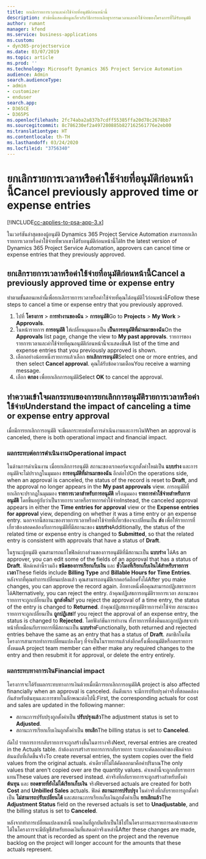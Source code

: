 ```yaml
---
title: ยกเลิกรายการเวลาและค่าใช้จ่ายที่อนุมัติก่อนหน้านี้
description: หัวข้อนี้แสดงข้อมูลเกี่ยวกับวิธีการยกเลิกธุรกรรมเวลาและค่าใช้จ่ายของโครงการที่ได้รับอนุมัติ
author: rumant
manager: kfend
ms.service: business-applications
ms.custom:
- dyn365-projectservice
ms.date: 03/07/2019
ms.topic: article
ms.prod: ''
ms.technology: Microsoft Dynamics 365 Project Service Automation
audience: Admin
search.audienceType:
- admin
- customizer
- enduser
search.app:
- D365CE
- D365PS
ms.openlocfilehash: 2fc74aba2a837b7cdff55385ffa20d78c2678bb7
ms.sourcegitcommit: 8c786230ef2a497280885b827162561776e2eb00
ms.translationtype: HT
ms.contentlocale: th-TH
ms.lasthandoff: 03/24/2020
ms.locfileid: "3756340"
---
```

# <a name="cancel-previously-approved-time-or-expense-entries"></a><span data-ttu-id="301d1-103">ยกเลิกรายการเวลาหรือค่าใช้จ่ายที่อนุมัติก่อนหน้านี้</span><span class="sxs-lookup"><span data-stu-id="301d1-103">Cancel previously approved time or expense entries</span></span>

[!INCLUDE[cc-applies-to-psa-app-3.x](../includes/cc-applies-to-psa-app-3x.md)]

<span data-ttu-id="301d1-104">ในเวอร์ชันล่าสุดของผู้อนุมัติ Dynamics 365 Project Service Automation สามารถยกเลิกรายการเวลาหรือค่าใช้จ่ายที่พวกเขาได้รับอนุมัติก่อนหน้านี้ได้</span><span class="sxs-lookup"><span data-stu-id="301d1-104">In the latest version of Dynamics 365 Project Service Automation, approvers can cancel time or expense entries that they previously approved.</span></span>

## <a name="cancel-a-previously-approved-time-or-expense-entry"></a><span data-ttu-id="301d1-105">ยกเลิกรายการเวลาหรือค่าใช้จ่ายที่อนุมัติก่อนหน้านี้</span><span class="sxs-lookup"><span data-stu-id="301d1-105">Cancel a previously approved time or expense entry</span></span>

<span data-ttu-id="301d1-106">ทำตามขั้นตอนเหล่านี้เพื่อยกเลิกรายการเวลาหรือค่าใช้จ่ายที่คุณได้อนุมัติไว้ก่อนหน้านี้</span><span class="sxs-lookup"><span data-stu-id="301d1-106">Follow these steps to cancel a time or expense entry that you previously approved.</span></span>

1. <span data-ttu-id="301d1-107">ไปที่ **โครงการ** \> **การทำงานของฉัน** \> **การอนุมัติ**</span><span class="sxs-lookup"><span data-stu-id="301d1-107">Go to **Projects** \> **My Work** \> **Approvals**.</span></span>
2. <span data-ttu-id="301d1-108">ในหน้ารายการ **การอนุมัติ** ให้เปลี่ยนมุมมองเป็น **เป็นการอนุมัติที่ผ่านมาของฉัน**</span><span class="sxs-lookup"><span data-stu-id="301d1-108">On the **Approvals** list page, change the view to **My past approvals**.</span></span> <span data-ttu-id="301d1-109">รายการของรายการเวลาและค่าใช้จ่ายที่คุณอนุมัติก่อนหน้านี้จะแสดงขึ้น</span><span class="sxs-lookup"><span data-stu-id="301d1-109">A list of the time and expense entries that you previously approved is shown.</span></span>
3. <span data-ttu-id="301d1-110">เลือกอย่างน้อยหนึ่งรายการแล้วเลือก **ยกเลิกการอนุมัติ**</span><span class="sxs-lookup"><span data-stu-id="301d1-110">Select one or more entries, and then select **Cancel approval**.</span></span> <span data-ttu-id="301d1-111">คุณได้รับข้อความเตือน</span><span class="sxs-lookup"><span data-stu-id="301d1-111">You receive a warning message.</span></span>
4. <span data-ttu-id="301d1-112">เลือก **ตกลง** เพื่อยกเลิกการอนุมัติ</span><span class="sxs-lookup"><span data-stu-id="301d1-112">Select **OK** to cancel the approval.</span></span>

## <a name="understand-the-impact-of-canceling-a-time-or-expense-entry-approval"></a><span data-ttu-id="301d1-113">ทำความเข้าใจผลกระทบของการยกเลิกการอนุมัติรายการเวลาหรือค่าใช้จ่าย</span><span class="sxs-lookup"><span data-stu-id="301d1-113">Understand the impact of canceling a time or expense entry approval</span></span>

<span data-ttu-id="301d1-114">เมื่อมีการยกเลิกการอนุมัติ จะมีผลกระทบต่อทั้งการดำเนินงานและการเงิน</span><span class="sxs-lookup"><span data-stu-id="301d1-114">When an approval is canceled, there is both operational impact and financial impact.</span></span>

### <a name="operational-impact"></a><span data-ttu-id="301d1-115">ผลกระทบต่อการดำเนินงาน</span><span class="sxs-lookup"><span data-stu-id="301d1-115">Operational impact</span></span>

<span data-ttu-id="301d1-116">ในด้านการดำเนินงาน เมื่อยกเลิกการอนุมัติ สถานะของเรกคอร์ดจะถูกตั้งค่าใหม่เป็น **แบบร่าง** และการอนุมัติจะไม่ปรากฏในมุมมอง **การอนุมัติที่ผ่านมาของฉัน** อีกต่อไป</span><span class="sxs-lookup"><span data-stu-id="301d1-116">On the operations side, when an approval is canceled, the status of the record is reset to **Draft**, and the approval no longer appears in the **My past approvals** view.</span></span> <span data-ttu-id="301d1-117">การอนุมัติที่ยกเลิกจะปรากฏในมุมมอง **รายการเวลาสำหรับการอนุมัติ** หรือมุมมอง **รายการค่าใช้จ่ายสำหรับการอนุมัติ** โดยขึ้นอยู่กับว่าเป็นรายการเวลาหรือรายการค่าใช้จ่าย</span><span class="sxs-lookup"><span data-stu-id="301d1-117">Instead, the canceled approval appears in either the **Time entries for approval** view or the **Expense entries for approval** view, depending on whether it was a time entry or an expense entry.</span></span> <span data-ttu-id="301d1-118">นอกจากนี้สถานะของรายการเวลาหรือค่าใช้จ่ายที่เกี่ยวข้องจะเปลี่ยนเป็น **ส่ง** เพื่อให้รายการที่เกี่ยวข้องสอดคล้องกับการอนุมัติที่มีสถานะของ **แบบร่าง**</span><span class="sxs-lookup"><span data-stu-id="301d1-118">Additionally, the status of the related time or expense entry is changed to **Submitted**, so that the related entry is consistent with approvals that have a status of **Draft**.</span></span>

<span data-ttu-id="301d1-119">ในฐานะผู้อนุมัติ คุณสามารถแก้ไขฟิลด์บางส่วนของการอนุมัติที่มีสถานะเป็น **แบบร่าง** ได้</span><span class="sxs-lookup"><span data-stu-id="301d1-119">As an approver, you can edit some of the fields of an approval that has a status of **Draft**.</span></span> <span data-ttu-id="301d1-120">ฟิลด์เหล่านี้รวมถึง **ชนิดของการเรียกเก็บเงิน** และ **ชั่วโมงที่เรียกเก็บเงินได้สำหรับรายการเวลา**</span><span class="sxs-lookup"><span data-stu-id="301d1-120">These fields include **Billing Type** and **Billable Hours for Time Entries**.</span></span> <span data-ttu-id="301d1-121">หลังจากที่คุณทำการเปลี่ยนแปลงแล้ว คุณสามารถอนุมัติเรกคอร์ดอีกครั้งได้</span><span class="sxs-lookup"><span data-stu-id="301d1-121">After you make changes, you can approve the record again.</span></span> <span data-ttu-id="301d1-122">อีกทางหนึ่งคือคุณสามารถปฏิเสธรายการได้</span><span class="sxs-lookup"><span data-stu-id="301d1-122">Alternatively, you can reject the entry.</span></span> <span data-ttu-id="301d1-123">ถ้าคุณปฏิเสธการอนุมัติรายการเวลา สถานะของรายการจะถูกเปลี่ยนเป็น **ถูกส่งคืน**</span><span class="sxs-lookup"><span data-stu-id="301d1-123">If you reject the approval of a time entry, the status of the entry is changed to **Returned**.</span></span> <span data-ttu-id="301d1-124">ถ้าคุณปฏิเสธการอนุมัติรายการค่าใช้จ่าย สถานะของรายการจะถูกเปลี่ยนเป็น **ถูกปฏิเสธ**</span><span class="sxs-lookup"><span data-stu-id="301d1-124">If you reject the approval of an expense entry, the status is changed to **Rejected**.</span></span> <span data-ttu-id="301d1-125">โดยฟังก์ชันการทำงาน ทั้งรายการที่ส่งคืนและถูกปฏิเสธจะทำหน้าที่เหมือนกับรายการที่มีสถานะเป็น **แบบร่าง**</span><span class="sxs-lookup"><span data-stu-id="301d1-125">Functionally, both returned and rejected entries behave the same as an entry that has a status of **Draft**.</span></span> <span data-ttu-id="301d1-126">สมาชิกในทีมโครงการสามารถทำการเปลี่ยนแปลงใดๆ ที่จำเป็นในรายการแล้วส่งอีกครั้งเพื่ออนุมัติหรือลบรายการทั้งหมด</span><span class="sxs-lookup"><span data-stu-id="301d1-126">A project team member can either make any required changes to the entry and then resubmit it for approval, or delete the entry entirely.</span></span>

### <a name="financial-impact"></a><span data-ttu-id="301d1-127">ผลกระทบทางการเงิน</span><span class="sxs-lookup"><span data-stu-id="301d1-127">Financial impact</span></span>

<span data-ttu-id="301d1-128">โครงการจะได้รับผลกระทบทางการเงินด้วยเมื่อมีการยกเลิกการอนุมัติ</span><span class="sxs-lookup"><span data-stu-id="301d1-128">A project is also affected financially when an approval is canceled.</span></span> <span data-ttu-id="301d1-129">อันดับแรก จะมีการปรับปรุงค่าจริงที่สอดคล้องกันสำหรับต้นทุนและการขายในลักษณะต่อไปนี้:</span><span class="sxs-lookup"><span data-stu-id="301d1-129">First, the corresponding actuals for cost and sales are updated in the following manner:</span></span>

- <span data-ttu-id="301d1-130">สถานะการปรับปรุงถูกตั้งค่าเป็น **ปรับปรุงแล้ว**</span><span class="sxs-lookup"><span data-stu-id="301d1-130">The adjustment status is set to **Adjusted**.</span></span>
- <span data-ttu-id="301d1-131">สถานะการเรียกเก็บเงินถูกตั้งค่าเป็น **ยกเลิก**</span><span class="sxs-lookup"><span data-stu-id="301d1-131">The billing status is set to **Canceled**.</span></span>

<span data-ttu-id="301d1-132">ถัดไป รายการการกลับรายการจะถูกสร้างขึ้นในตารางจริง</span><span class="sxs-lookup"><span data-stu-id="301d1-132">Next, reversal entries are created in the Actuals table.</span></span> <span data-ttu-id="301d1-133">ถ้าต้องการสร้างรายการการกลับรายการ ระบบจะคัดลอกค่าของฟิลด์จากต้นฉบับที่เกิดขึ้นจริง</span><span class="sxs-lookup"><span data-stu-id="301d1-133">To create reversal entries, the system copies over the field values from the original actuals.</span></span> <span data-ttu-id="301d1-134">ค่าเดียวที่ไม่ได้คัดลอกมาคือค่าปริมาณ</span><span class="sxs-lookup"><span data-stu-id="301d1-134">The only values that aren't copied over are the quantity values.</span></span> <span data-ttu-id="301d1-135">ค่าเหล่านี้จะถูกกลับรายการแทน</span><span class="sxs-lookup"><span data-stu-id="301d1-135">These values are reversed instead.</span></span> <span data-ttu-id="301d1-136">ค่าจริงที่กลับรายการจะถูกสร้างสำหรับทั้งค่า **ต้นทุน** และ **ยอดขายที่ยังไม่ได้เรียกเก็บเงิน** จริง</span><span class="sxs-lookup"><span data-stu-id="301d1-136">Reversed actuals are created for both **Cost** and **Unbilled Sales** actuals.</span></span> <span data-ttu-id="301d1-137">ฟิลด์ **สถานะการปรับปรุง** ในค่าจริงที่กลับรายการถูกตั้งค่าเป็น **ไม่สามารถปรับเปลี่ยนได้** และสถานะการเรียกเก็บเงินถูกตั้งค่าเป็น **ยกเลิกแล้ว**</span><span class="sxs-lookup"><span data-stu-id="301d1-137">The **Adjustment Status** field on the reversed actuals is set to **Unadjustable**, and the billing status is set to **Canceled**.</span></span>

<span data-ttu-id="301d1-138">หลังจากทำการเปลี่ยนแปลงเหล่านี้ ยอดเงินที่ถูกบันทึกเป็นใช้ไปในโครงการและรายการคงค้างของรายได้ในโครงการจะมีบัญชีสำหรับยอดเงินที่แสดงค่าจริงเหล่านี้</span><span class="sxs-lookup"><span data-stu-id="301d1-138">After these changes are made, the amount that is recorded as spent on the project and the revenue backlog on the project will longer account for the amounts that these actuals represent.</span></span>
